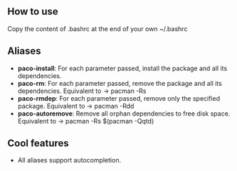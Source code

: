 How to use
---------------------
Copy the content of .bashrc at the end of your own ~/.bashrc

Aliases
---------------------

* **paco-install**: For each parameter passed, install the package and all its dependencies.
* **paco-rm**: For each parameter passed, remove the package and all its dependencies. Equivalent to -> pacman -Rs
* **paco-rmdep**: For each parameter passed, remove only the specified package. Equivalent to -> pacman -Rdd
* **paco-autoremove**: Remove all orphan dependencies to free disk space. Equivalent to -> pacman -Rs $(pacman -Qqtd)


Cool features
---------------------

* All aliases support autocompletion.
